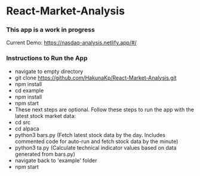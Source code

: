 ﻿# React-Market-Analysis

### This app is a work in progress
Current Demo: https://nasdaq-analysis.netlify.app/#/

### Instructions to Run the App
- navigate to empty directory
- git clone https://github.com/HakunaKp/React-Market-Analysis.git
- npm install
- cd example
- npm install
- npm start
- These next steps are optional. Follow these steps to run the app with the latest stock market data:
- cd src
- cd alpaca
- python3 bars.py (Fetch latest stock data by the day. Includes commented code for auto-run and fetch stock data by the minute)
- python3 ta.py (Calculate technical indicator values based on data generated from bars.py)
- navigate back to 'example' folder
- npm start
